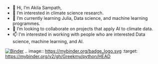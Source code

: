 - 👋 Hi, I’m Akila Sampath,
- 👀 I’m interested in climate science research. 
- 🌱 I’m currently learning Julia, Data science, and machine learning programmes.
- 💞️ I’m looking to collaborate on projects that apply AI to climate data.   
- 📫 I'm interested in working with people who are interested Data science, machine learning, and AI.

<!---
Greekmy/Greekmy is a ✨ special ✨ repository because its `README.md` (this file) appears on your GitHub profile.
You can click the Preview link to take a look at your changes.
Greekmy repository contains practice Python codes for numpy, pandas, and CartoPy packages. Additionally, Julia (.jl) with machinlearning codes can also be found. 
feel free to practice using the jupyter notebook - just click on the badge
--->

[![Binder](https://mybinder.org/badge_logo.svg)](https://mybinder.org/v2/gh/Greekmy/python/HEAD)
.. image:: https://mybinder.org/badge_logo.svg
 :target: https://mybinder.org/v2/gh/Greekmy/python/HEAD
